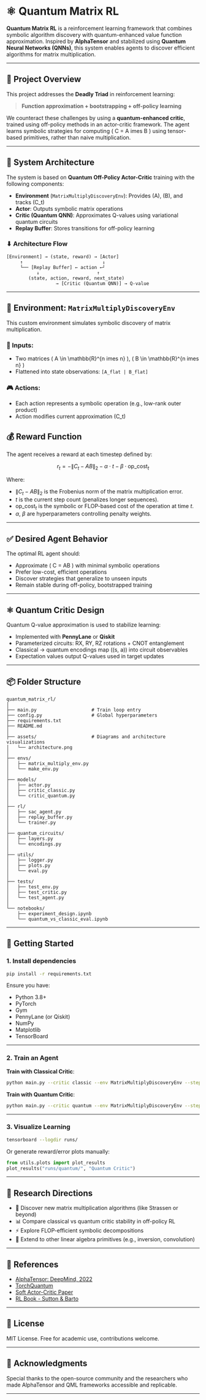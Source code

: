 # ⚛️ Quantum Matrix RL

**Quantum Matrix RL** is a reinforcement learning framework that combines symbolic algorithm discovery with quantum-enhanced value function approximation. Inspired by **AlphaTensor** and stabilized using **Quantum Neural Networks (QNNs)**, this system enables agents to discover efficient algorithms for matrix multiplication.

---

## 🧠 Project Overview

This project addresses the **Deadly Triad** in reinforcement learning:  
> **Function approximation + bootstrapping + off-policy learning**

We counteract these challenges by using a **quantum-enhanced critic**, trained using off-policy methods in an actor-critic framework. The agent learns symbolic strategies for computing \( C = A 	imes B \) using tensor-based primitives, rather than naive multiplication.

---

## 🧩 System Architecture

The system is based on **Quantum Off-Policy Actor-Critic** training with the following components:

- **Environment** (`MatrixMultiplyDiscoveryEnv`): Provides \(A\), \(B\), and tracks \(C_t\)
- **Actor**: Outputs symbolic matrix operations
- **Critic (Quantum QNN)**: Approximates Q-values using variational quantum circuits
- **Replay Buffer**: Stores transitions for off-policy learning

### ⬇ Architecture Flow

```
[Environment] → (state, reward) → [Actor]
     ↑                             ↓
     └── [Replay Buffer] ← action ←┘
           ↓                     ↑
        (state, action, reward, next_state)
                  → [Critic (Quantum QNN)] → Q-value
```

---

## 🧪 Environment: `MatrixMultiplyDiscoveryEnv`

This custom environment simulates symbolic discovery of matrix multiplication.

### 🔢 Inputs:
- Two matrices \( A \in \mathbb{R}^{n 	imes n} \), \( B \in \mathbb{R}^{n 	imes n} \)
- Flattened into state observations: `[A_flat | B_flat]`

### 🎮 Actions:
- Each action represents a symbolic operation (e.g., low-rank outer product)
- Action modifies current approximation \(C_t\)

## 💰 Reward Function

The agent receives a reward at each timestep defined by:

$$
r_t = -\|C_t - AB\|_2 - \alpha \cdot t - \beta \cdot \text{op\_cost}_t
$$

Where:

- $\|C_t - AB\|_2$ is the Frobenius norm of the matrix multiplication error.
- $t$ is the current step count (penalizes longer sequences).
- $\text{op\_cost}_t$ is the symbolic or FLOP-based cost of the operation at time $t$.
- $\alpha$, $\beta$ are hyperparameters controlling penalty weights.


---

## ✅ Desired Agent Behavior

The optimal RL agent should:
- Approximate \( C = AB \) with minimal symbolic operations
- Prefer low-cost, efficient operations
- Discover strategies that generalize to unseen inputs
- Remain stable during off-policy, bootstrapped training

---

## ⚛️ Quantum Critic Design

Quantum Q-value approximation is used to stabilize learning:

- Implemented with **PennyLane** or **Qiskit**
- Parameterized circuits: RX, RY, RZ rotations + CNOT entanglement
- Classical → quantum encodings map \((s, a)\) into circuit observables
- Expectation values output Q-values used in target updates

---

## 📦 Folder Structure

```
quantum_matrix_rl/
│
├── main.py                    # Train loop entry
├── config.py                  # Global hyperparameters
├── requirements.txt
├── README.md
│
├── assets/                    # Diagrams and architecture visualizations
│   └── architecture.png
│
├── envs/
│   ├── matrix_multiply_env.py
│   └── make_env.py
│
├── models/
│   ├── actor.py
│   ├── critic_classic.py
│   └── critic_quantum.py
│
├── rl/
│   ├── sac_agent.py
│   ├── replay_buffer.py
│   └── trainer.py
│
├── quantum_circuits/
│   ├── layers.py
│   └── encodings.py
│
├── utils/
│   ├── logger.py
│   ├── plots.py
│   └── eval.py
│
├── tests/
│   ├── test_env.py
│   ├── test_critic.py
│   └── test_agent.py
│
└── notebooks/
    ├── experiment_design.ipynb
    └── quantum_vs_classic_eval.ipynb
```

---

## 🚀 Getting Started

### 1. Install dependencies

```bash
pip install -r requirements.txt
```

Ensure you have:
- Python 3.8+
- PyTorch
- Gym
- PennyLane (or Qiskit)
- NumPy
- Matplotlib
- TensorBoard

---

### 2. Train an Agent

**Train with Classical Critic**:
```bash
python main.py --critic classic --env MatrixMultiplyDiscoveryEnv --steps 100000
```

**Train with Quantum Critic**:
```bash
python main.py --critic quantum --env MatrixMultiplyDiscoveryEnv --steps 100000
```

---

### 3. Visualize Learning

```bash
tensorboard --logdir runs/
```

Or generate reward/error plots manually:

```python
from utils.plots import plot_results
plot_results("runs/quantum/", "Quantum Critic")
```

---

## 🧠 Research Directions

- 🧮 Discover new matrix multiplication algorithms (like Strassen or beyond)
- 📊 Compare classical vs quantum critic stability in off-policy RL
- ⚡ Explore FLOP-efficient symbolic decompositions
- 🧩 Extend to other linear algebra primitives (e.g., inversion, convolution)

---

## 📘 References

- [AlphaTensor: DeepMind, 2022](https://www.nature.com/articles/s41586-022-05172-4)
- [TorchQuantum](https://github.com/mit-han-lab/torchquantum?tab=readme-ov-file)
- [Soft Actor-Critic Paper](https://arxiv.org/abs/1801.01290)
- [RL Book - Sutton & Barto](http://incompleteideas.net/book/the-book-2nd.html)

---

## 🪪 License

MIT License. Free for academic use, contributions welcome.

---

## 🙌 Acknowledgments

Special thanks to the open-source community and the researchers who made AlphaTensor and QML frameworks accessible and replicable.

---
